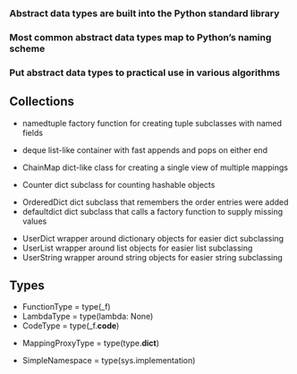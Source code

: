 ### Abstract data types are built into the Python standard library

### Most common abstract data types map to Python’s naming scheme


### Put abstract data types to practical use in various algorithms

## Collections
+ namedtuple   factory function for creating tuple subclasses with named fields
* deque        list-like container with fast appends and pops on either end
+ ChainMap     dict-like class for creating a single view of multiple mappings
* Counter      dict subclass for counting hashable objects
+ OrderedDict  dict subclass that remembers the order entries were added
+ defaultdict  dict subclass that calls a factory function to supply missing values
* UserDict     wrapper around dictionary objects for easier dict subclassing
* UserList     wrapper around list objects for easier list subclassing
* UserString   wrapper around string objects for easier string subclassing


## Types
* FunctionType = type(_f)
* LambdaType = type(lambda: None)
* CodeType = type(_f.__code__)
+ MappingProxyType = type(type.__dict__)
* SimpleNamespace = type(sys.implementation)
